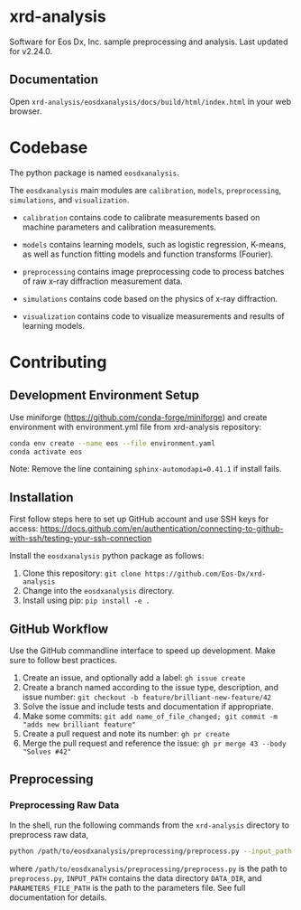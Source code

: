 # xrd-analysis
Software for Eos Dx, Inc. sample preprocessing and analysis. Last updated for v2.24.0.

## Documentation

Open ``xrd-analysis/eosdxanalysis/docs/build/html/index.html`` in your web browser.

# Codebase
The python package is named ``eosdxanalysis``.

The ``eosdxanalysis`` main modules are ``calibration``, ``models``, ``preprocessing``, ``simulations``, and ``visualization``.

* ``calibration`` contains code to calibrate measurements based on machine parameters and calibration measurements.

* ``models`` contains learning models, such as logistic regression, K-means, as well as function fitting models and function transforms (Fourier).

* ``preprocessing`` contains image preprocessing code to process batches of raw x-ray diffraction measurement data.

* ``simulations`` contains code based on the physics of x-ray diffraction.

* ``visualization`` contains code to visualize measurements and results of learning models.

# Contributing

## Development Environment Setup
Use miniforge (https://github.com/conda-forge/miniforge) and create environment with environment.yml file from xrd-analysis repository:

```bash
conda env create --name eos --file environment.yaml
conda activate eos
```

Note: Remove the line containing ``sphinx-automodapi=0.41.1`` if install fails.

## Installation

First follow steps here to set up GitHub account and use SSH keys for access: https://docs.github.com/en/authentication/connecting-to-github-with-ssh/testing-your-ssh-connection

Install the ``eosdxanalysis`` python package as follows:
1. Clone this repository: ``git clone https://github.com/Eos-Dx/xrd-analysis``
2. Change into the ``eosdxanalysis`` directory.
3. Install using pip: ``pip install -e .``

## GitHub Workflow
Use the GitHub commandline interface to speed up development. Make sure to follow best practices.
1. Create an issue, and optionally add a label: ``gh issue create``
2. Create a branch named according to the issue type, description, and issue number:
``git checkout -b feature/brilliant-new-feature/42``
3. Solve the issue and include tests and documentation if appropriate.
4. Make some commits: ``git add name_of_file_changed; git commit -m "adds new brilliant feature"``
5. Create a pull request and note its number: ``gh pr create``
6. Merge the pull request and reference the issue: ``gh pr merge 43 --body "Solves #42"``

## Preprocessing

### Preprocessing Raw Data
In the shell, run the following commands from the ``xrd-analysis`` directory to preprocess raw data,
```bash
python /path/to/eosdxanalysis/preprocessing/preprocess.py --input_path "INPUT_PATH" --data_dir "DATA_DIR" --params_file "PARAMETERS_FILE_PATH"
```
where ``/path/to/eosdxanalysis/preprocessing/preprocess.py`` is the path to ``preprocess.py``, ``INPUT_PATH`` contains the data directory ``DATA_DIR``, and ``PARAMETERS_FILE_PATH`` is the path to the parameters file. See full documentation for details.
